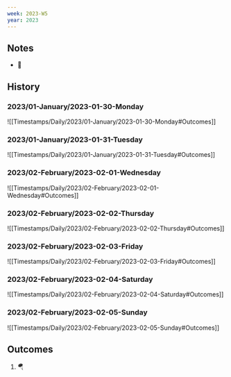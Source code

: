 ```yaml
---
week: 2023-W5
year: 2023
---
```


## Notes
- 🚂

## History

### 2023/01-January/2023-01-30-Monday
![[Timestamps/Daily/2023/01-January/2023-01-30-Monday#Outcomes]]

### 2023/01-January/2023-01-31-Tuesday
![[Timestamps/Daily/2023/01-January/2023-01-31-Tuesday#Outcomes]]

### 2023/02-February/2023-02-01-Wednesday
![[Timestamps/Daily/2023/02-February/2023-02-01-Wednesday#Outcomes]]

### 2023/02-February/2023-02-02-Thursday
![[Timestamps/Daily/2023/02-February/2023-02-02-Thursday#Outcomes]]

### 2023/02-February/2023-02-03-Friday
![[Timestamps/Daily/2023/02-February/2023-02-03-Friday#Outcomes]]

### 2023/02-February/2023-02-04-Saturday
![[Timestamps/Daily/2023/02-February/2023-02-04-Saturday#Outcomes]]

### 2023/02-February/2023-02-05-Sunday
![[Timestamps/Daily/2023/02-February/2023-02-05-Sunday#Outcomes]]


## Outcomes
1. 🪂
